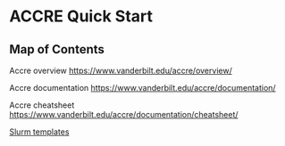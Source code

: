 # ACCRE Quick Start
## Map of Contents

Accre overview  https://www.vanderbilt.edu/accre/overview/

Accre documentation  https://www.vanderbilt.edu/accre/documentation/

Accre cheatsheet https://www.vanderbilt.edu/accre/documentation/cheatsheet/

[Slurm templates](Slurm_job.md)

